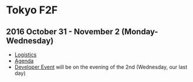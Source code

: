 # Tokyo F2F
## 2016 October 31 - November 2 (Monday-Wednesday)

* [Logistics](arrangements.md)
* [Agenda](agenda.md)
* [Developer Event](dev-event.md) will be on the evening of the 2nd (Wednesday, our last day)
